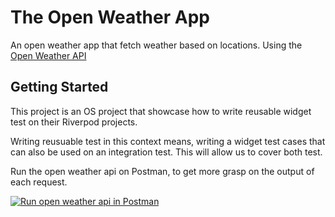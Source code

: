 # The Open Weather App
An open weather app that fetch weather based on locations. Using the  [Open Weather API](http://api.openweathermap.org)

## Getting Started 

This project is an OS project that showcase how to write reusable widget test on their Riverpod projects. 

Writing reusuable test in this context means, writing a widget test cases that can also be used on an integration test. This will allow us to cover both test. 


Run the open weather api on Postman, to get more grasp on the output of each request.

[![Run open weather api in Postman](https://run.pstmn.io/button.svg)](https://god.gw.postman.com/run-collection/10534128-6455a30e-0b2c-4f08-bd52-beefc83335be?action=collection%2Ffork&source=rip_markdown&collection-url=entityId%3D10534128-6455a30e-0b2c-4f08-bd52-beefc83335be%26entityType%3Dcollection%26workspaceId%3D00d02920-bc18-4e4c-84c9-5b9acb067362#?env%5Bweather%20api%5D=W3sia2V5IjoiYXBpS2V5IiwidmFsdWUiOiI1MDdmMWU5NWI5ZWZmZWEwYWFiMzRlN2M3MWNmOGI2OCIsImVuYWJsZWQiOnRydWUsInR5cGUiOiJzZWNyZXQiLCJzZXNzaW9uVmFsdWUiOiI1MDdmMWU5NWI5ZWZmZWEwYWFiMzRlN2M3MWNmOGI2OCIsInNlc3Npb25JbmRleCI6MH0seyJrZXkiOiJiYXNlVXJsIiwidmFsdWUiOiJodHRwOi8vYXBpLm9wZW53ZWF0aGVybWFwLm9yZy8iLCJlbmFibGVkIjp0cnVlLCJ0eXBlIjoiZGVmYXVsdCIsInNlc3Npb25WYWx1ZSI6Imh0dHA6Ly9hcGkub3BlbndlYXRoZXJtYXAub3JnLyIsInNlc3Npb25JbmRleCI6MX1d)

